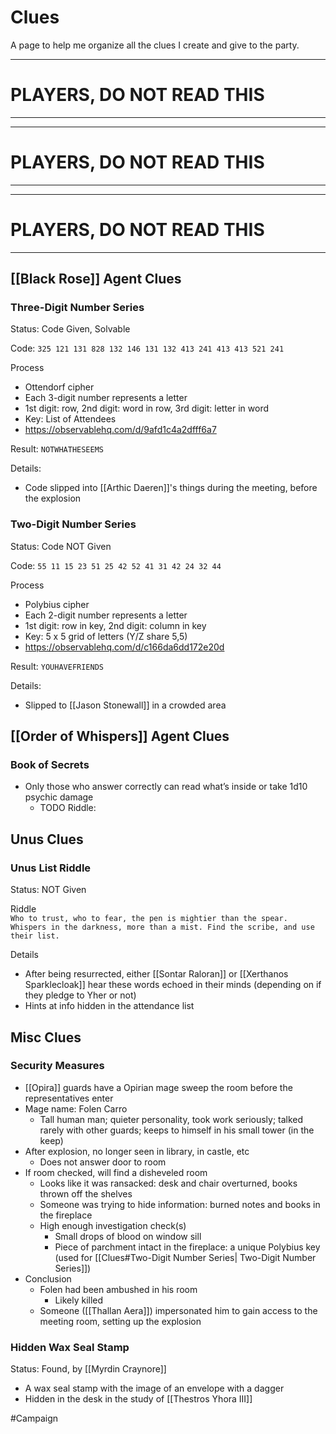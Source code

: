 # Clues
A page to help me organize all the clues I create and give to the party.

---
# PLAYERS, DO NOT READ THIS
---
---
# PLAYERS, DO NOT READ THIS
---
---
# PLAYERS, DO NOT READ THIS
---

## [[Black Rose]] Agent Clues
### Three-Digit Number Series
Status: Code Given, Solvable

Code: `325 121 131 828 132 146 131 132 413 241 413 413 521 241`  

Process
- Ottendorf cipher
- Each 3-digit number represents a letter
- 1st digit: row, 2nd digit: word in row, 3rd digit: letter in word
- Key: List of Attendees 
- https://observablehq.com/d/9afd1c4a2dfff6a7

Result: `NOTWHATHESEEMS`

Details: 
- Code slipped into [[Arthic Daeren]]'s things during the meeting, before the explosion

### Two-Digit Number Series
Status: Code NOT Given  

Code: `55 11 15 23 51 25 42 52 41 31 42 24 32 44`  

Process
- Polybius cipher  
- Each 2-digit number represents a letter
- 1st digit: row in key, 2nd digit: column in key
- Key: 5 x 5 grid of letters (Y/Z share 5,5)
- https://observablehq.com/d/c166da6dd172e20d

Result: `YOUHAVEFRIENDS`

Details: 
- Slipped to [[Jason Stonewall]] in a crowded area

## [[Order of Whispers]] Agent Clues
### Book of Secrets
- Only those who answer correctly can read what’s inside or take 1d10 psychic damage 
	- TODO Riddle: 

## Unus Clues 
### Unus List Riddle
Status: NOT Given

Riddle  
`Who to trust, who to fear, the pen is mightier than the spear. Whispers in the darkness, more than a mist. Find the scribe, and use their list.`

Details
- After being resurrected, either [[Sontar Raloran]] or [[Xerthanos Sparklecloak]] hear these words echoed in their minds (depending on if they pledge to Yher or not)
- Hints at info hidden in the attendance list


## Misc Clues
### Security Measures
- [[Opira]] guards have a Opirian mage sweep the room before the representatives enter
- Mage name: Folen Carro
	- Tall human man; quieter personality, took work seriously; talked rarely with other guards; keeps to himself in his small tower (in the keep)
- After explosion, no longer seen in library, in castle, etc
	- Does not answer door to room
- If room checked, will find a disheveled room
	- Looks like it was ransacked: desk and chair overturned, books thrown off the shelves
	- Someone was trying to hide information: burned notes and books in the fireplace
	- High enough investigation check(s)
		- Small drops of blood on window sill
		- Piece of parchment intact in the fireplace: a unique Polybius key (used for [[Clues#Two-Digit Number Series| Two-Digit Number Series]])
- Conclusion
	- Folen had been ambushed in his room
		- Likely killed 
	- Someone ([[Thallan Aera]]) impersonated him to gain access to the meeting room, setting up the explosion

### Hidden Wax Seal Stamp
Status: Found, by [[Myrdin Craynore]]

- A wax seal stamp with the image of an envelope with a dagger
- Hidden in the desk in the study of [[Thestros Yhora III]]

#Campaign 
